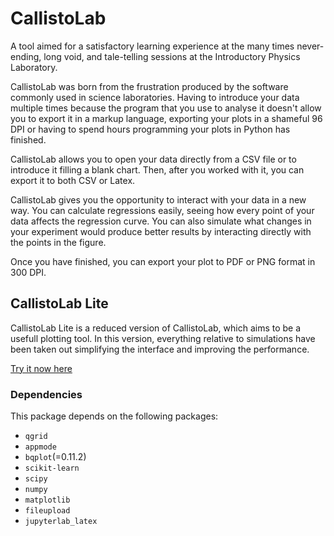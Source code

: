 # CallistoLab

A tool aimed for a satisfactory learning experience at the many times never-ending, long void, and tale-telling sessions at the Introductory Physics Laboratory.

CallistoLab was born from the frustration produced by the software commonly used in science laboratories. Having to introduce your data multiple times because the program that you use to analyse it doesn't allow you to export it in a markup language, exporting your plots in a  shameful 96 DPI or having to spend hours programming your plots in Python has finished.

CallistoLab allows you to open your data directly from a CSV file or to introduce it filling a blank chart. Then, after you worked with it, you can export it to both CSV or Latex.

CallistoLab gives you the opportunity to interact with your data in a new way. You can calculate regressions easily, seeing how every point of your data affects the regression curve. You can also simulate what changes in your experiment would produce better results by interacting directly with the points in the figure.

 Once you have finished, you can export your plot to PDF or PNG format in 300 DPI.
 
 
 
## CallistoLab Lite

CallistoLab Lite is a reduced version of CallistoLab, which aims to be a usefull plotting tool. In this version, everything relative to simulations have been taken out simplifying the interface and improving the performance.

[Try it now here](https://mybinder.org/v2/gh/jongablop/CallistoLab/master?urlpath=%2Fapps%2FCallistoLab-Lite.ipynb)


### Dependencies

This package depends on the following packages:

- `qgrid`
- `appmode`
- `bqplot`(=0.11.2)
- `scikit-learn`
- `scipy`
- `numpy`
- `matplotlib`
- `fileupload`
- `jupyterlab_latex`